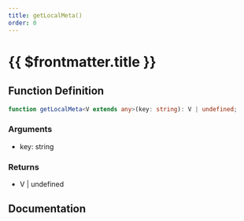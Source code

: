 ```yaml
---
title: getLocalMeta()
order: 0
---
```


# {{ $frontmatter.title }}

<!--@include: ./getLocalMeta_partial_header.md-->

## Function Definition

```ts
function getLocalMeta<V extends any>(key: string): V | undefined;
```

### Arguments

* key: string

### Returns

* V | undefined

## Documentation

<!--@include: ./getLocalMeta_partial_footer.md-->
